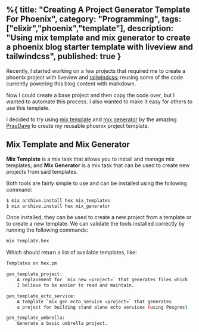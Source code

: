 %{
title: "Creating A Project Generator Template For Phoenix",
category: "Programming",
tags: ["elixir","phoenix","template"],
description: "Using mix template and mix generator to create a phoenix blog starter template with liveview and tailwindcss",
published: true
}
---

<!--Using mix_template and mix_generator to create a phoenix blog starter template with liveview and tailwindcss-->

Recently, I started working on a few projects that required me to create a phoenix project with liveview and [tailwindcss](https://tailwindcss.com/); reusing some of the code currently powering this blog content with markdown.

Now I could create a base project and then copy the code over, but I wanted to automate this process. I also wanted to make it easy for others to use this template.

I decided to try using [mix template](https://hexdocs.pm/mix/Mix.Tasks.Template.html) and [mix generator](https://hexdocs.pm/mix/Mix.Tasks.Generator.html) by the amazing [PragDave](https://twitter.com/PragDave) to create my reusable phoenix project template.

## Mix Template and Mix Generator

**Mix Template** is a mix task that allows you to install and manage mix templates; and **Mix Generator** is a mix task that can be used to create new projects from said templates.

Both tools are fairly simple to use and can be installed using the following command:

```bash
$ mix archive.install hex mix_templates
$ mix archive.install hex mix_generator
```

Once installed, they can be used to create a new project from a template or to create a new template. We can validate the tools installed correctly by running the following commands:

```bash
mix template.hex
```

Which should return a list of available templates, like:

```bash
Templates on hex.pm

gen_template_project:
    A replacement for `mix new «project»` that generates files which
    I believe to be easier to read and maintain.

gen_template_ecto_service:
    A template `mix gen ecto_service «project»` that generates
    a project for building stand alone ecto services (using Posgres)

gen_template_umbrella:
    Generate a basic umbrella project.
```